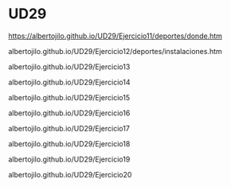 # UD29

https://albertojilo.github.io/UD29/Ejercicio11/deportes/donde.htm

albertojilo.github.io/UD29/Ejercicio12/deportes/instalaciones.htm

albertojilo.github.io/UD29/Ejercicio13

albertojilo.github.io/UD29/Ejercicio14

albertojilo.github.io/UD29/Ejercicio15

albertojilo.github.io/UD29/Ejercicio16

albertojilo.github.io/UD29/Ejercicio17

albertojilo.github.io/UD29/Ejercicio18

albertojilo.github.io/UD29/Ejercicio19

albertojilo.github.io/UD29/Ejercicio20
